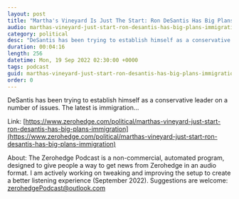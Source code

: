```yaml
---
layout: post
title: "Martha's Vineyard Is Just The Start: Ron DeSantis Has Big Plans On Immigration"
audio: marthas-vineyard-just-start-ron-desantis-has-big-plans-immigration-0
category: political
desc: "DeSantis has been trying to establish himself as a conservative leader on a number of issues. The latest is immigration..."
duration: 00:04:16
length: 256
datetime: Mon, 19 Sep 2022 02:30:00 +0000
tags: podcast
guid: marthas-vineyard-just-start-ron-desantis-has-big-plans-immigration-0
order: 0
---
```

DeSantis has been trying to establish himself as a conservative leader on a number of issues. The latest is immigration...

Link: [https://www.zerohedge.com/political/marthas-vineyard-just-start-ron-desantis-has-big-plans-immigration](https://www.zerohedge.com/political/marthas-vineyard-just-start-ron-desantis-has-big-plans-immigration)

About: The Zerohedge Podcast is a non-commercial, automated program, designed to give people a way to get news from Zerohedge in an audio format.  I am actively working on tweaking and improving the setup to create a better listening experience (September 2022).  Suggestions are welcome: [zerohedgePodcast@outlook.com](mailto:zerohedgePodcast@outlook.com)